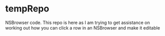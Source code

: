 # tempRepo

NSBrowser code. This repo is here as I am trying to get assistance on working out how you can click a row in an NSBrowser and make it editable
